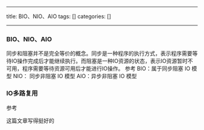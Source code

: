 
--- 
title:  BIO、NIO、AIO 
tags: []
categories: [] 

---
### BIO、NIO、AIO

同步和阻塞并不是完全等价的概念。同步是一种程序的执行方式，表示程序需要等待IO操作完成后才能继续执行。而阻塞是一种IO资源的状态，表示IO资源暂时不可用，程序需要等待资源可用后才能进行IO操作。 参考  BIO：属于同步阻塞 IO 模型 NIO： 同步非阻塞 IO 模型 AIO：异步非阻塞 IO 模型

### IO多路复用

参考 

 这篇文章写得挺好的
